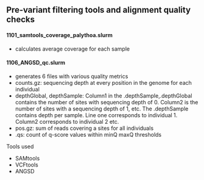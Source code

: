## Pre-variant filtering tools and alignment quality checks

#### 1101_samtools_coverage_palythoa.slurm
- calculates average coverage for each sample

#### 1106_ANGSD_qc.slurm
- generates 6 files with various quality metrics
- counts.gz: sequencing depth at every position in the genome for each individual
- depthGlobal, depthSample: Column1 in the .depthSample,.depthGlobal contains the number of sites with sequencing depth of 0. Column2 is the number of sites with a sequencing depth of 1, etc. The .depthSample contains depth per sample. Line one corresponds to individual 1. Column2 corresponds to individual 2 etc.
- pos.gz: sum of reads covering a sites for all individuals
- .qs: count of q-score values within minQ maxQ thresholds


Tools used
- SAMtools
- VCFtools
- ANGSD
